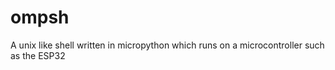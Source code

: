 # ompsh
A unix like shell written in micropython which runs on a microcontroller such as the ESP32 
